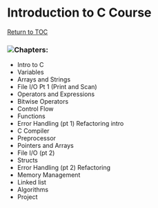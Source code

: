 # Introduction to C Course

<a href="https://github.com/CyberTrainingUSAF/05-C-Programming/blob/master/00-Table-of-Contents.md" rel="Return to TOC"> Return to TOC </a>

### ![](/assets/The_C_Programming_Language_logo.svg.png)Chapters:

* Intro to C
* Variables
* Arrays and Strings
* File I/O Pt 1 (Print and Scan)
* Operators and Expressions
* Bitwise Operators
* Control Flow
* Functions
* Error Handling (pt 1) Refactoring intro
* C Compiler
* Preprocessor
* Pointers and Arrays
* File I/O (pt 2)
* Structs
* Error Handling (pt 2) Refactoring
* Memory Management
* Linked list
* Algorithms
* Project



